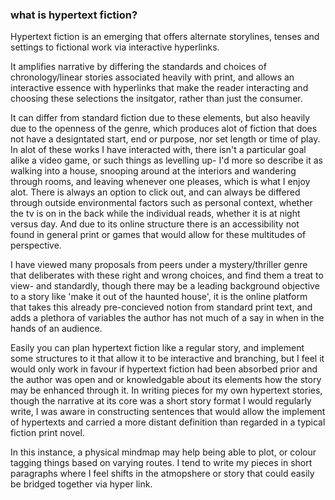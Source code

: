 <h3>what is hypertext fiction?</h3>

<body> Hypertext fiction is an emerging that offers alternate storylines, tenses and settings to 
fictional work via interactive hyperlinks.

It amplifies narrative by differing the standards and choices of chronology/linear stories associated
heavily with print, and allows an interactive essence with hyperlinks that make the reader 
interacting and choosing these selections the insitgator, rather than just the consumer.

It can differ from standard fiction due to these elements, but also heavily due to the openness of the genre,
which produces alot of fiction that does not have a designtated start, end or purpose, nor set length or time of
play. In alot of these works I have interacted with, there isn't a particular goal alike a video game, or 
such things as levelling up- I'd more so describe it as walking into a house, snooping around at the 
interiors and wandering through rooms, and leaving whenever one pleases, which is what I enjoy alot. There is always an option
to click out, and can always be differed through outside environmental factors such as personal context, 
whether the tv is on in the back while the individual reads, whether it is at night versus day. And due to its
online structure there is an accessibility not found in general print or games that would allow for these 
multitudes of perspective. 

I have viewed many proposals from peers under a mystery/thriller genre that deliberates with these right and wrong choices, and find them a treat to view- and standardly, though there may be a leading background objective to a story like 'make it out of the haunted house', it is the online platform that takes this already pre-concieved notion from standard print text, and adds a plethora of variables the author has not much of a say in when in the hands of an audience. 

Easily you can plan hypertext fiction like a regular story, and implement some structures to it that allow it to be interactive and branching, but I feel it would only work in favour if hypertext fiction had been absorbed prior and the author was open and or knowledgable about its elements how the story may be enhanced through it. In writing pieces for my own hypertext stories, though the narrative at its core was a short story format I would regularly write, I was aware in constructing sentences that would allow the implement of hypertexts and carried a more distant definition than regarded in a typical fiction print novel.

In this instance, a physical mindmap may help being able to plot, or colour tagging things based on varying routes. I tend to write my pieces in short paragraphs where I feel shifts in the atmopshere or story that could easily be bridged together via hyper link.


